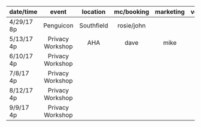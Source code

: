 
| date/time    | event            | location   | mc/booking    | marketing  | volunteer  | volunteer  | volunteer  |
| ------------ |:----------------:|:----------:|:-------------:|:----------:|:----------:|:----------:|:----------:|
| 4/29/17 8p   | Penguicon        | Southfield | rosie/john    |            |            |            |            |
| 5/13/17 4p   | Privacy Workshop | AHA        | dave          | mike       | kim        |            |            |
| 6/10/17 4p   | Privacy Workshop |            |               |            | john       |            |            |
| 7/8/17 4p    | Privacy Workshop |            |               |            |            |            |            |
| 8/12/17 4p   | Privacy Workshop |            |               |            |            |            |            |
| 9/9/17 4p    | Privacy Workshop |            |               |            |            |            |            |
